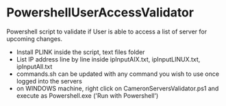 # PowershellUserAccessValidator


Powershell script to validate if User is able to access a list of server for upcoming changes.

- Install PLINK inside the script, text files folder
- List IP address line by line inside ipInputAIX.txt, ipInputLINUX.txt, ipInputAll.txt
- commands.sh can be updated with any command you wish to use once logged into the servers
- on WINDOWS machine, right click on CameronServersValidator.ps1 and execute as Powershell.exe ('Run with Powershell')
